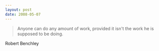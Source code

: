 ```yaml
---
layout: post
date: 2008-05-07
--- 
```


>Anyone can do any amount of work, provided it isn't the work he is supposed to be doing.

Robert Benchley
